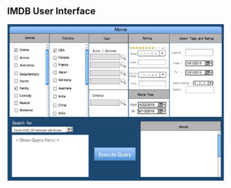 ## IMDB User Interface
![](https://github.com/shahp13594/IMDB-Data-Analysis-Application/blob/master/IMDB/src/ui/IMDB-%20UserInterface.PNG)
